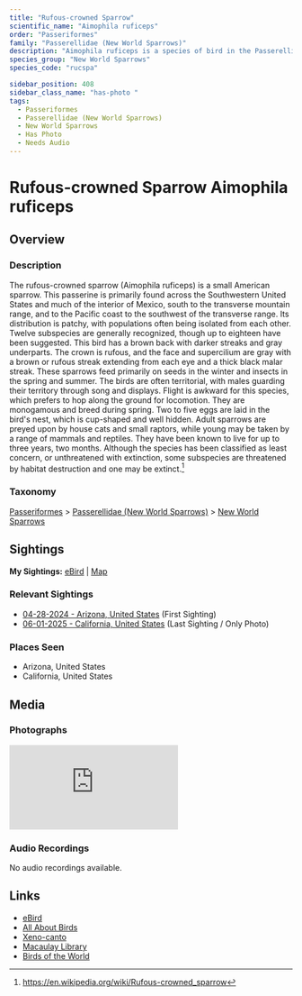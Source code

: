 ```yaml
---
title: "Rufous-crowned Sparrow"
scientific_name: "Aimophila ruficeps"
order: "Passeriformes"
family: "Passerellidae (New World Sparrows)"
description: "Aimophila ruficeps is a species of bird in the Passerellidae (New World Sparrows) family. It has been observed 2 times. It has been photographed."
species_group: "New World Sparrows"
species_code: "rucspa"

sidebar_position: 408
sidebar_class_name: "has-photo "
tags: 
  - Passeriformes
  - Passerellidae (New World Sparrows)
  - New World Sparrows
  - Has Photo
  - Needs Audio
---
```


# Rufous-crowned Sparrow <span className='sci_name'>Aimophila ruficeps</span>

## Overview

### Description
The rufous-crowned sparrow (Aimophila ruficeps) is a small American sparrow. This passerine is primarily found across the Southwestern United States and much of the interior of Mexico, south to the transverse mountain range, and to the Pacific coast to the southwest of the transverse range. Its distribution is patchy, with populations often being isolated from each other. Twelve subspecies are generally recognized, though up to eighteen have been suggested. This bird has a brown back with darker streaks and gray underparts. The crown is rufous, and the face and supercilium are gray with a brown or rufous streak extending from each eye and a thick black malar streak.
These sparrows feed primarily on seeds in the winter and insects in the spring and summer. The birds are often territorial, with males guarding their territory through song and displays. Flight is awkward for this species, which prefers to hop along the ground for locomotion. They are monogamous and breed during spring. Two to five eggs are laid in the bird's nest, which is cup-shaped and well hidden. Adult sparrows are preyed upon by house cats and small raptors, while young may be taken by a range of mammals and reptiles. They have been known to live for up to three years, two months. Although the species has been classified as least concern, or unthreatened with extinction, some subspecies are threatened by habitat destruction and one may be extinct.[^1]

[^1]: https://en.wikipedia.org/wiki/Rufous-crowned_sparrow

### Taxonomy
[Passeriformes](/tags/passeriformes) > [Passerellidae (New World Sparrows)](/tags/passerellidae-new-world-sparrows) > [New World Sparrows](/tags/new-world-sparrows)


## Sightings

**My Sightings:** [eBird](https://ebird.org/lifelist?r=world&time=life&spp=rucspa) | [Map](/map?species_code=rucspa)

### Relevant Sightings

* [04-28-2024 - Arizona, United States](https://ebird.org/checklist/S170824758) (First Sighting)
* [06-01-2025 - California, United States](https://ebird.org/checklist/S245649846) (Last Sighting / Only Photo)

### Places Seen

* Arizona, United States
* California, United States



## Media
### Photographs
<iframe className="photo_iframe horizontal" src="https://macaulaylibrary.org/asset/636974672/embed" frameBorder="0" allowFullScreen></iframe>

### Audio Recordings
No audio recordings available.

## Links
* [eBird](https://ebird.org/species/rucspa) 
* [All About Birds](https://www.allaboutbirds.org/guide/rucspa) 
* [Xeno-canto](https://www.xeno-canto.org/species/aimophila-ruficeps) 
* [Macaulay Library](https://search.macaulaylibrary.org/catalog?taxonCode=rucspa&sort=rating_rank_desc)
* [Birds of the World](https://birdsoftheworld.org/bow/species/rucspa)
